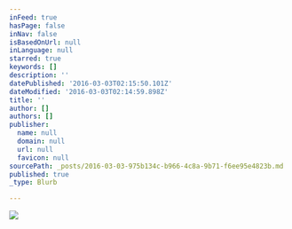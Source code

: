 ```yaml
---
inFeed: true
hasPage: false
inNav: false
isBasedOnUrl: null
inLanguage: null
starred: true
keywords: []
description: ''
datePublished: '2016-03-03T02:15:50.101Z'
dateModified: '2016-03-03T02:14:59.898Z'
title: ''
author: []
authors: []
publisher:
  name: null
  domain: null
  url: null
  favicon: null
sourcePath: _posts/2016-03-03-975b134c-b966-4c8a-9b71-f6ee95e4823b.md
published: true
_type: Blurb

---
```

![](https://the-grid-user-content.s3-us-west-2.amazonaws.com/6801cffc-0aaa-4d8d-8fbd-19fe070a27b6.jpg)